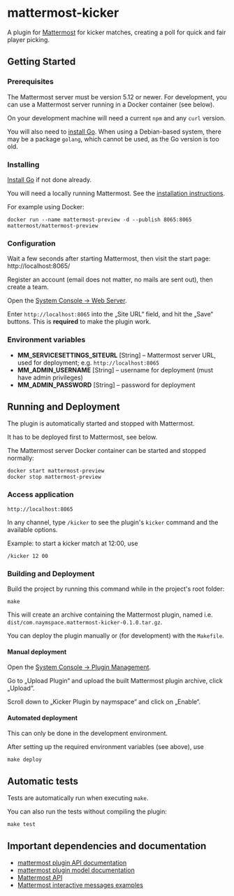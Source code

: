 # mattermost-kicker

A plugin for [Mattermost](https://mattermost.com/) for kicker matches, creating a poll for quick and fair player picking.

## Getting Started

### Prerequisites

The Mattermost server must be version 5.12 or newer. For development, you can use a Mattermost server running in a Docker container (see below).

On your development machine will need a current `npm` and any `curl` version.

You will also need to [install Go](https://golang.org/doc/install). When using a Debian-based system, there may be a package `golang`, which cannot be used, as the Go version is too old.

### Installing

[Install Go](https://golang.org/doc/install) if not done already.

You will need a locally running Mattermost. See the [installation instructions](https://mattermost.com/download/).

For example using Docker:

```shell
docker run --name mattermost-preview -d --publish 8065:8065 mattermost/mattermost-preview
```

### Configuration

Wait a few seconds after starting Mattermost, then visit the start page: http://localhost:8065/

Register an account (email does not matter, no mails are sent out), then create a team.

Open the [System Console → Web Server](http://localhost:8065/admin_console/environment/web_server).

Enter `http://localhost:8065` into the „Site URL“ field, and hit the „Save“ buttons. This is **required** to make the plugin work.

### Environment variables

- **MM_SERVICESETTINGS_SITEURL** [String] – Mattermost server URL, used for deployment; e.g. `http://localhost:8065`
- **MM_ADMIN_USERNAME** [String] – username for deployment (must have admin privileges)
- **MM_ADMIN_PASSWORD** [String] – password for deployment

## Running and Deployment

The plugin is automatically started and stopped with Mattermost.

It has to be deployed first to Mattermost, see below.

The Mattermost server Docker container can be started and stopped normally:

```
docker start mattermost-preview
docker stop mattermost-preview
```

### Access application

```
http://localhost:8065
```

In any channel, type `/kicker` to see the plugin's `kicker` command and the available options.

Example: to start a kicker match at 12:00, use

```
/kicker 12 00
```

### Building and Deployment

Build the project by running this command while in the project's root folder:

```shell
make
```

This will create an archive containing the Mattermost plugin, named i.e. `dist/com.naymspace.mattermost-kicker-0.1.0.tar.gz`.

You can deploy the plugin manually or (for development) with the `Makefile`.

#### Manual deployment

Open the [System Console → Plugin Management](http://localhost:8065/admin_console/plugins/plugin_management).

Go to „Upload Plugin“ and upload the built Mattermost plugin archive, click „Upload“.

Scroll down to „Kicker Plugin by naymspace“ and click on „Enable“.


#### Automated deployment

This can only be done in the development environment.

After setting up the required environment variables (see above), use

```
make deploy
```

## Automatic tests

Tests are automatically run when executing `make`.

You can also run the tests without compiling the plugin:

```
make test
```

## Important dependencies and documentation

- [mattermost plugin API documentation](https://developers.mattermost.com/extend/plugins/server/reference/#API)
- [mattermost plugin model documentation](https://godoc.org/github.com/mattermost/mattermost-server/model)
- [Mattermost API](https://api.mattermost.com/)
- [Mattermost interactive messages examples](https://docs.mattermost.com/developer/interactive-messages.html)
